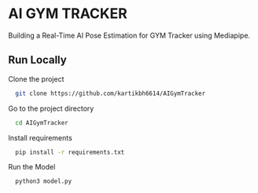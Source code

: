 
# AI GYM TRACKER

Building a Real-Time AI Pose Estimation for GYM Tracker using Mediapipe.

## Run Locally

Clone the project

```bash
  git clone https://github.com/kartikbh6614/AIGymTracker
```

Go to the project directory

```bash
  cd AIGymTracker
```

Install requirements

```bash
  pip install -r requirements.txt
```

Run the Model

```bash
  python3 model.py
```

  

  


  
